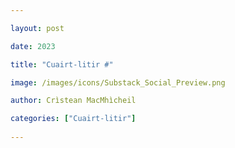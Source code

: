 ```yaml
---

layout: post

date: 2023

title: "Cuairt-litir #"

image: /images/icons/Substack_Social_Preview.png

author: Crìstean MacMhìcheil

categories: ["Cuairt-litir"]
  
---
```


